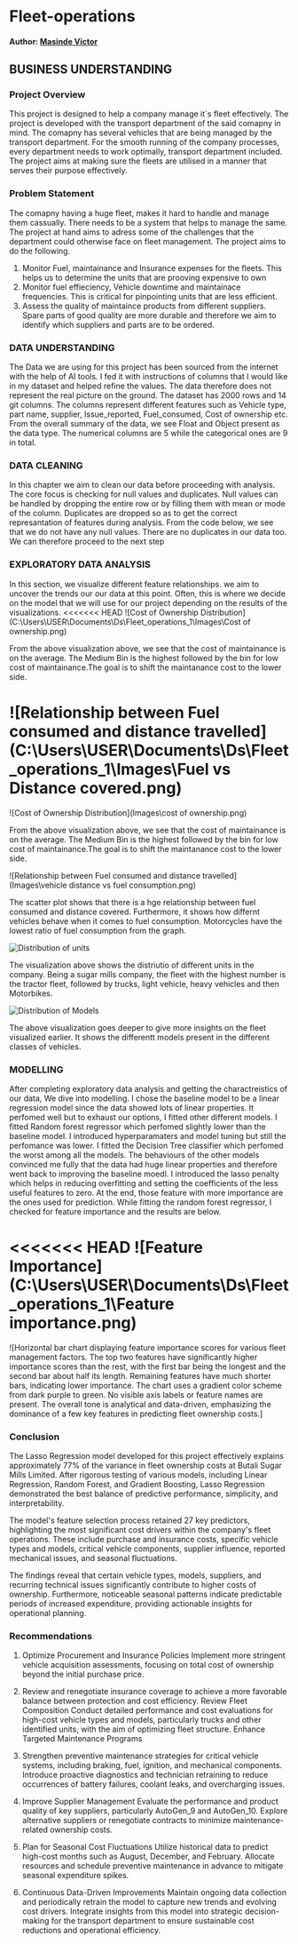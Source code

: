 # Fleet-operations
#### Author: [Masinde Victor](https://github.com/Masinde10)

## BUSINESS UNDERSTANDING
### Project Overview
This project is designed to help a company manage it`s fleet effectively. The project is developed with the transport department of the said comapny in mind. The comapny has several vehicles that are being managed by the transport department. For the smooth running of the company processes, every department needs to work optimally, transport department included. The project aims at making sure the fleets are utilised in a manner that serves their purpose effectively.

### Problem Statement 
The comapny having a huge fleet, makes it hard to handle and manage them cassually. There needs to be a system that helps to manage the same. The project at hand aims to adress some of the challenges that the department could otherwise face on fleet management. The project aims to do the following. 
1.  Monitor Fuel, maintainance and Insurance expenses for the fleets. This helps us to determine the units that are prooving expensive  to own
2.  Monitor fuel effieciency, Vehicle downtime and maintainace frequencies. This is critical for pinpointing units that are less efficient.
3.  Assess the quality of maintaince products from different suppliers. Spare parts of good quality are more durable and therefore we aim to identify which suppliers and parts are to be ordered.
### DATA UNDERSTANDING
The Data we are using for this project has been sourced from the internet with the help of AI tools. I fed it with instructions of columns that I would like in my dataset and helped refine the values. The data therefore does not represent the real picture on the ground. The dataset has 2000 rows and 14 git columns. The columns represent different features such as Vehicle type, part name, supplier, Issue_reported, Fuel_consumed, Cost of ownership etc. From the overall summary of the data, we see Float and Object present as the data type. The numerical columns are 5 while the categorical ones are 9 in total.  
### DATA CLEANING
In this chapter we aim to clean our data before proceeding with analysis. The core focus is checking for null values and duplicates. Null values can be handled by dropping the entire row or by filling them with mean or mode of the column. Duplicates are dropped so as to get the correct represantation of features during analysis. From the code below, we see that we do not have any null values. There are no duplicates in our data too. We can therefore proceed to the next step
### EXPLORATORY DATA ANALYSIS
In this section, we visualize different feature relationships. we aim to uncover the trends our our data at this point. Often, this is where we decide on the model that we will use for our project depending on the results of the visualizations.
<<<<<<< HEAD
![Cost of Ownership Distribution](C:\Users\USER\Documents\Ds\Fleet_operations_1\Images\Cost of ownership.png)

From the above visualization above, we see that the cost of maintainance is on the average. The Medium Bin is the highest followed by the bin for low cost of maintainance.The goal is to shift the maintanance cost to the lower side.

![Relationship between Fuel consumed and distance travelled](C:\Users\USER\Documents\Ds\Fleet_operations_1\Images\Fuel vs Distance covered.png)
=======
![Cost of Ownership Distribution](Images\cost of ownership.png)

From the above visualization above, we see that the cost of maintainance is on the average. The Medium Bin is the highest followed by the bin for low cost of maintainance.The goal is to shift the maintanance cost to the lower side.

![Relationship between Fuel consumed and distance travelled](Images\vehicle distance vs fuel consumption.png)


The scatter plot shows that there is a hge relationship between fuel consumed and distance covered. Furthermore, it shows how differnt vehicles behave when it comes to fuel consumption. Motorcycles have the lowest ratio of fuel consumption from the graph. 

![Distribution of units](Images\Units.png)

The visualization above shows the distriutio of different units in the company. Being a sugar mills company, the fleet with the highest number is the tractor fleet, followed by trucks, light vehicle, heavy vehicles and then Motorbikes.


![Distribution of Models](Images\Models.png)

The above visualization goes deeper to give more insights on the fleet visualized earlier. It shows the differentt models present in the different classes of vehicles. 

### MODELLING
After completing exploratory data analysis and getting the charactreistics of our data, We dive into modelling. I chose the baseline model to be a linear regression model since the data showed lots of linear properties. It perfomed well but to exhaust our options, I fitted other different models. I fitted Random forest regressor which perfomed slightly lower than the baseline model. I introduced hyperparamaters and model tuning but still the perfomance was lower. I fitted the Decision Tree classifier which perfomed the worst among all the models. The behaviours of the other models convinced me fully that the data had huge linear properties and therefore went back to improving the baseline moedl. I introduced the lasso penalty which helps in reducing overfitting and setting the coefficients of the less useful features to zero. At the end, those feature with more importance are the ones used for prediction. While fitting the random forest regressor, I checked for feature importance and the results are below. 

<<<<<<< HEAD
![Feature Importance](C:\Users\USER\Documents\Ds\Fleet_operations_1\Feature importance.png)
=======
![Horizontal bar chart displaying feature importance scores for various fleet management factors. The top two features have significantly higher importance scores than the rest, with the first bar being the longest and the second bar about half its length. Remaining features have much shorter bars, indicating lower importance. The chart uses a gradient color scheme from dark purple to green. No visible axis labels or feature names are present. The overall tone is analytical and data-driven, emphasizing the dominance of a few key features in predicting fleet ownership costs.]

### Conclusion
The Lasso Regression model developed for this project effectively explains approximately 77% of the variance in fleet ownership costs at Butali Sugar Mills Limited. After rigorous testing of various models, including Linear Regression, Random Forest, and Gradient Boosting, Lasso Regression demonstrated the best balance of predictive performance, simplicity, and interpretability.

The model's feature selection process retained 27 key predictors, highlighting the most significant cost drivers within the company's fleet operations. These include purchase and insurance costs, specific vehicle types and models, critical vehicle components, supplier influence, reported mechanical issues, and seasonal fluctuations.

The findings reveal that certain vehicle types, models, suppliers, and recurring technical issues significantly contribute to higher costs of ownership. Furthermore, noticeable seasonal patterns indicate predictable periods of increased expenditure, providing actionable insights for operational planning.

### Recommendations
1. Optimize Procurement and Insurance Policies
Implement more stringent vehicle acquisition assessments, focusing on total cost of ownership beyond the initial purchase price.

2. Review and renegotiate insurance coverage to achieve a more favorable balance between protection and cost efficiency.
Review Fleet Composition
Conduct detailed performance and cost evaluations for high-cost vehicle types and models, particularly trucks and other identified units, with the aim of optimizing fleet structure.
Enhance Targeted Maintenance Programs

3. Strengthen preventive maintenance strategies for critical vehicle systems, including braking, fuel, ignition, and mechanical components.
Introduce proactive diagnostics and technician retraining to reduce occurrences of battery failures, coolant leaks, and overcharging issues.

4. Improve Supplier Management
Evaluate the performance and product quality of key suppliers, particularly AutoGen_9 and AutoGen_10.
Explore alternative suppliers or renegotiate contracts to minimize maintenance-related ownership costs.

5. Plan for Seasonal Cost Fluctuations
Utilize historical data to predict high-cost months such as August, December, and February.
Allocate resources and schedule preventive maintenance in advance to mitigate seasonal expenditure spikes.

6. Continuous Data-Driven Improvements
Maintain ongoing data collection and periodically retrain the model to capture new trends and evolving cost drivers.
Integrate insights from this model into strategic decision-making for the transport department to ensure sustainable cost reductions and operational efficiency.
